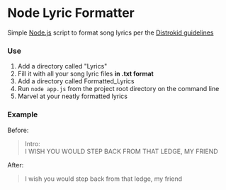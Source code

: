 # Node Lyric Formatter

Simple [Node.js](https://nodejs.org/) script to format song lyrics per the [Distrokid guidelines](https://support.distrokid.com/hc/en-us/articles/360013534574-How-Do-I-Provide-My-Lyrics-to-DistroKid-)

### Use
1. Add a directory called "Lyrics"
2. Fill it with all your song lyric files **in .txt format**
3. Add a directory called Formatted_Lyrics
4. Run `node app.js` from the project root directory on the command line
5. Marvel at your neatly formatted lyrics

### Example
Before:
> Intro:  
> I WISH YOU WOULD STEP BACK FROM THAT LEDGE, MY FRIEND

After:
> I wish you would step back from that ledge, my friend